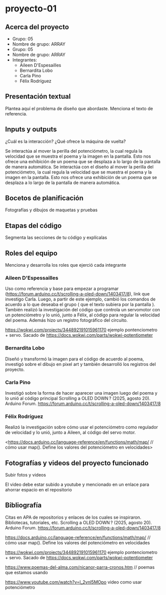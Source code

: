 # proyecto-01

## Acerca del proyecto

- Grupo: 05
- Nombre de grupo: ARRAY
- Grupo: 05
- Nombre de grupo: ARRAY
- Integrantes:
  - Aileen D'Espesailles 
  - Bernardita Lobo 
  - Carla Pino 
  - Félix Rodríguez
## Presentación textual

Plantea aquí el problema de diseño que abordaste. Menciona el texto de referencia.

## Inputs y outputs

¿Cuál es la interacción? ¿Qué ofrece la máquina de vuelta?

Se interactúa al mover la perilla del potenciómetro, la cual regula la velocidad que se muestra el poema y la imagen en la pantalla. Esto nos ofrece una exhibición de un poema que se desplaza a lo largo de la pantalla de manera automática. 
Se interactúa con el diseño al mover la perilla del potenciómetro, la cual regula la velocidad que se muestra el poema y la imagen en la pantalla. Esto nos ofrece una exhibición de un poema que se desplaza a lo largo de la pantalla de manera automática. 

## Bocetos de planificación

Fotografías y dibujos de maquetas y pruebas

## Etapas del código

Segmenta las secciones de tu código y explícalas

## Roles del equipo

Menciona y desarrolla los roles que ejerció cada integrante

### Aileen D'Espessailles

Uso como referencia y base para empezar a programar (https://forum.arduino.cc/t/scrolling-a-oled-down/1403417/8), link que investigo Carla. 
Luego, a partir de este ejemplo, cambió los comandos de acuerdo a lo que deseaba el grupo ( que el texto subiera por la pantalla ). También realizó la investigación del código que controla un servomotor con un potenciómetro y lo unió, junto a Félix, al código para regular la velocidad del poema. Además hizo un registro fotográfico del circuito.

https://wokwi.com/projects/344892191015961170 ejemplo pontenciometro + servo. Sacado de https://docs.wokwi.com/parts/wokwi-potentiometer

### Bernardita Lobo
Diseñó y transformó la imagen para el código de acuerdo al poema, investigó sobre el dibujo en pixel art y también desarrolló los registros del proyecto.

### Carla Pino

Investigó sobre la forma de hacer aparecer una imagen luego del poema y lo unió al código principal
Scrolling a OLED DOWN ? (2025, agosto 20). Arduino Forum. https://forum.arduino.cc/t/scrolling-a-oled-down/1403417/8

### Félix Rodríguez

Realizó la investigación sobre cómo usar el potenciómetro como regulador de velocidad y lo unió, junto a Aileen, al código del servo motor.

<https://docs.arduino.cc/language-reference/en/functions/math/map/ // cómo usar map(). Define los valores del potenciómetro en velocidades>

## Fotografías y videos del proyecto funcionado

Subir fotos y videos

El video debe estar subido a youtube y mencionado en un enlace para ahorrar espacio en el repositorio

## Bibliografía

Citas en APA de repositorios y enlaces de los cuales se inspiraron. Bibliotecas, tutoriales, etc.
Scrolling a OLED DOWN ? (2025, agosto 20). Arduino Forum. https://forum.arduino.cc/t/scrolling-a-oled-down/1403417/8

https://docs.arduino.cc/language-reference/en/functions/math/map/ // cómo usar map(). Define los valores del potenciómetro en velocidades

https://wokwi.com/projects/344892191015961170 ejemplo pontenciometro + servo. Sacado de https://docs.wokwi.com/parts/wokwi-potentiometer

https://www.poemas-del-alma.com/nicanor-parra-cronos.htm // poemas que estamos usando

https://www.youtube.com/watch?v=l_2vnl5MOpo video como usar potenciómetro 
